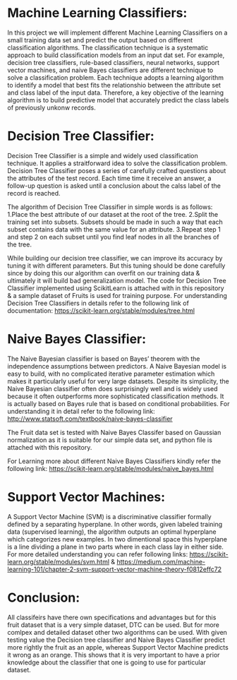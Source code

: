 # Machine Learning Classifiers:
In this project we will implement different Machine Learning Classifiers on a small training data set and predict the output based on different classification algorithms.
The classification technique is a systematic approach to build classification models from an input dat set. For example, decision tree classifiers, rule-based classifiers, neural networks, support vector machines, and naive Bayes classifiers are different technique to solve a classification problem. Each technique adopts a learning algorithm to identify a model that best fits the relationshio between the attribute set and class label of the input data. Therefore, a key objective of the learning algorithm is to build predictive model that accurately predict the class labels of previously unkonw records.

# Decision Tree Classifier:
Decision Tree Classifier is a simple and widely used classification technique. It applies a straitforward idea to solve the classification problem. Decision Tree Classifier poses a series of carefully crafted questions about the attributes of the test record. Each time time it receive an answer, a follow-up question is asked until a conclusion about the calss label of the record is reached.

The algorithm of Decision Tree Classifier in simple words is as follows:
1.Place the best attribute of our dataset at the root of the tree.
2.Split the training set into subsets. Subsets should be made in such a way that each subset contains data with the same value for an attribute.
3.Repeat step 1 and step 2 on each subset until you find leaf nodes in all the branches of the tree.

While building our decision tree classifier, we can improve its accuracy by tuning it with different parameters. But this tuning should be done carefully since by doing this our algorithm can overfit on our training data & ultimately it will build bad generalization model.
The code for Decision Tree Classifier implemented using ScikitLearn is attached with in this repository & a sample dataset of Fruits is used for training purpose.
For understanding Decision Tree Classifiers in details refer to the following link of documentation:
https://scikit-learn.org/stable/modules/tree.html

# Naive Bayes Classifier:
The Naive Bayesian classifier is based on Bayes’ theorem with the independence assumptions between predictors. A Naive Bayesian model is easy to build, with no complicated iterative parameter estimation which makes it particularly useful for very large datasets. Despite its simplicity, the Naive Bayesian classifier often does surprisingly well and is widely used because it often outperforms more sophisticated classification methods. It is actually based on Bayes rule that is based on conditional probabilities. For understanding it in detail refer to the following link:
http://www.statsoft.com/textbook/naive-bayes-classifier

The Fruit data set is tested with Naive Bayes Classifer based on Gaussian normalization as it is suitable for our simple data set, and python file is attached with this repository.

For Learning more about different Naive Bayes Classifiers kindly refer the following link:
https://scikit-learn.org/stable/modules/naive_bayes.html

# Support Vector Machines:
A Support Vector Machine (SVM) is a discriminative classifier formally defined by a separating hyperplane. In other words, given labeled training data (supervised learning), the algorithm outputs an optimal hyperplane which categorizes new examples. In two dimentional space this hyperplane is a line dividing a plane in two parts where in each class lay in either side.
For more detailed understanding you can refer following links:
https://scikit-learn.org/stable/modules/svm.html & https://medium.com/machine-learning-101/chapter-2-svm-support-vector-machine-theory-f0812effc72

# Conclusion:
All classifeirs have there own specifications and advantages but for this fruit dataset that is a very simple dataset, DTC can be used. But for more comlpex and detailed dataset other two algorithms can be used.
With given testing value the Decision tree classifier and Naive Bayes Classifier predict more rightly the fruit as an apple, whereas Support Vector Machine predicts it wrong as an orange. This shows that it is very important to have a prior knowledge about the classifier that one is going to use for particular dataset.








